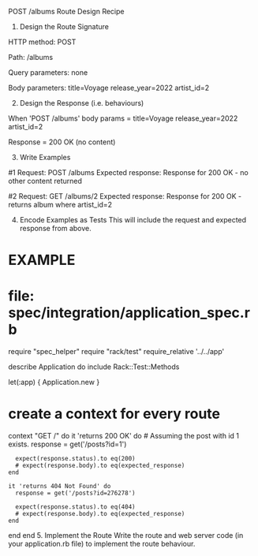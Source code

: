 POST /albums Route Design Recipe
1. Design the Route Signature

HTTP method: POST

Path: /albums

Query parameters: none

Body parameters:
    title=Voyage
    release_year=2022
    artist_id=2

2. Design the Response (i.e. behaviours)

When 'POST /albums' body params =
    title=Voyage
    release_year=2022
    artist_id=2

Response = 200 OK (no content)

3. Write Examples

#1
Request: POST /albums
Expected response: Response for 200 OK - no other content returned
 
#2
Request: GET /albums/2
Expected response: Response for 200 OK - returns album where artist_id=2
 
4. Encode Examples as Tests
This will include the request and expected response from above.

# EXAMPLE
# file: spec/integration/application_spec.rb

require "spec_helper"
require "rack/test" 
require_relative '../../app'

describe Application do
  include Rack::Test::Methods

  let(:app) { Application.new }

# create a context for every route
  context "GET /" do
    it 'returns 200 OK' do
      # Assuming the post with id 1 exists.
      response = get('/posts?id=1')

      expect(response.status).to eq(200)
      # expect(response.body).to eq(expected_response)
    end

    it 'returns 404 Not Found' do
      response = get('/posts?id=276278')

      expect(response.status).to eq(404)
      # expect(response.body).to eq(expected_response)
    end
  end
end
5. Implement the Route
Write the route and web server code (in your application.rb file) to implement the route behaviour.
